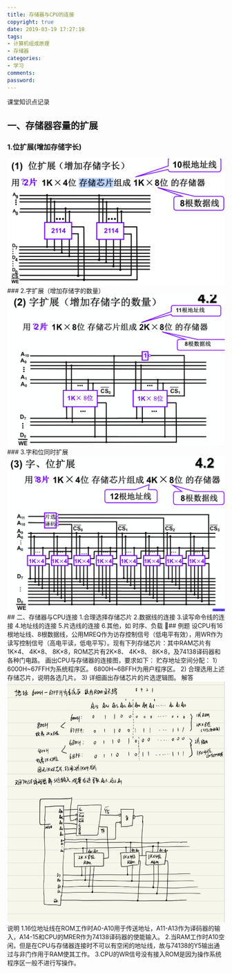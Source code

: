 ```yaml
---
title: 存储器与CPU的连接
copyright: true
date: 2019-03-19 17:27:18
tags: 
- 计算机组成原理
- 存储器
categories: 
- 学习
comments: 
password: 
---
```

课堂知识点记录
## 一、存储器容量的扩展
### 1.位扩展(增加存储字长)
<img src="https://raw.githubusercontent.com/sxz799/blog_tuchuang/master/img/20190319173054.png" width="600px" />
### 2.字扩展（增加存储字的数量）
<img src="https://raw.githubusercontent.com/sxz799/blog_tuchuang/master/img/20190319173301.png" width="600px" />
### 3.字和位同时扩展
<img src="https://raw.githubusercontent.com/sxz799/blog_tuchuang/master/img/20190319173429.png" width="600px" />
## 二、存储器与CPU连接
	1.合理选择存储芯片
	2.数据线的连接
	3.读写命令线的连接
	4.地址线的连接
	5.片选线的连接
	6.其他，如 时序、负载
􏰬## 例题
设CPU有16根地址线、8根数据线，公用MREQ作为访存控制信号（低电平有效），用WR作为读写控制信号（高电平读，低电平写）。现有下列存储芯片：其中RAM芯片有1K×4、 4K×8、 8K×8，ROM芯片有2K×8、 4K×8、 8K×8，及74138译码器和各种门电路。
画出CPU与存储器的连接图，要求如下：
贮存地址空间分配：
1）	6000H~67FFH为系统程序区。
	6800H~6BFFH为用户程序区。
2) 合理选用上述存储芯片，说明各选几片。
3) 详细画出存储芯片的片选逻辑图。
解答
<img src="https://raw.githubusercontent.com/sxz799/blog_tuchuang/master/img/IMG_0260FF5CA11A-1.jpeg" width="600px" />
说明
1.16位地址线在ROM工作时A0-A10用于传送地址，A11-A13作为译码器的输入，A14-15和CPU的MRER作为74138译码器的使能输入。
2.当RAM工作时A10空闲，但是在CPU与存储器连接时不可以有空闲的地址线，故与74138的Y5输出通过与非门作用于RAM使其工作。
3.CPU的WR信号没有接入ROM是因为操作系统程序区一般不进行写操作。